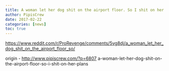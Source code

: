```yaml
---
title: A woman let her dog shit on the airport floor. So I shit on her plans
author: PipisCrew
date: 2017-02-22
categories: [news]
toc: true
---
```


https://www.reddit.com/r/ProRevenge/comments/5vg8dj/a_woman_let_her_dog_shit_on_the_airport_floor_so/

origin - http://www.pipiscrew.com/?p=6807 a-woman-let-her-dog-shit-on-the-airport-floor-so-i-shit-on-her-plans